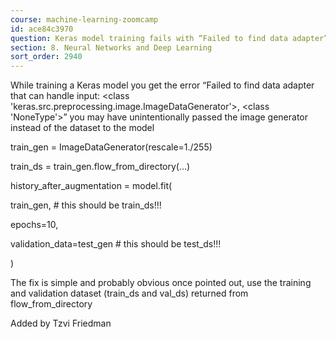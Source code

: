 ```yaml
---
course: machine-learning-zoomcamp
id: ace84c3970
question: Keras model training fails with “Failed to find data adapter”
section: 8. Neural Networks and Deep Learning
sort_order: 2940
---
```


While training a Keras model you get the error “Failed to find data adapter that can handle input: <class 'keras.src.preprocessing.image.ImageDataGenerator'>, <class 'NoneType'>” you may have unintentionally passed the image generator instead of the dataset to the model

train_gen = ImageDataGenerator(rescale=1./255)

train_ds = train_gen.flow_from_directory(…)

history_after_augmentation = model.fit(

train_gen, # this should be train_ds!!!

epochs=10,

validation_data=test_gen # this should be test_ds!!!

)

The fix is simple and probably obvious once pointed out, use the training and validation dataset (train_ds and val_ds) returned from flow_from_directory

Added by Tzvi Friedman

